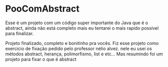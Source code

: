 # PooComAbstract
Esse é um projeto com um código super importante do Java que é o abstract, ainda não está completo mais eu tentarei o mais rapido 
possível para finalizar.

Projeto finalizado, completo e bonitinho pra vocês. Fiz esse projeto como exercicio de fixação pedido pelo professor nélio alvez.
nele eu usei os métodos abstract, herança, polimorfismo, list e etc... Mas resumindo foi um projeto para fixar o que é abstract
